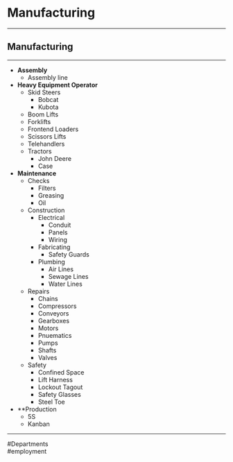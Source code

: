# Manufacturing

---

## Manufacturing

---

- **Assembly**
	- Assembly line
- **Heavy Equipment Operator**
	- Skid Steers
		- Bobcat
		- Kubota
	- Boom Lifts
	- Forklifts
	- Frontend Loaders
	- Scissors Lifts
	- Telehandlers
	- Tractors
		- John Deere
		- Case
- **Maintenance**
	- Checks
		- Filters
		- Greasing
		- Oil
	- Construction
		- Electrical
			- Conduit
			- Panels
			- Wiring
		- Fabricating
			- Safety Guards
		- Plumbing
			- Air Lines
			- Sewage Lines
			- Water Lines
	- Repairs
		- Chains
		- Compressors
		- Conveyors
		- Gearboxes
		- Motors
		- Pnuematics
		- Pumps
		- Shafts
		- Valves
	- Safety
		- Confined Space
		- Lift Harness
		- Lockout Tagout
		- Safety Glasses
		- Steel Toe
- **Production
	- 5S
	- Kanban

---

#Departments  
#employment
